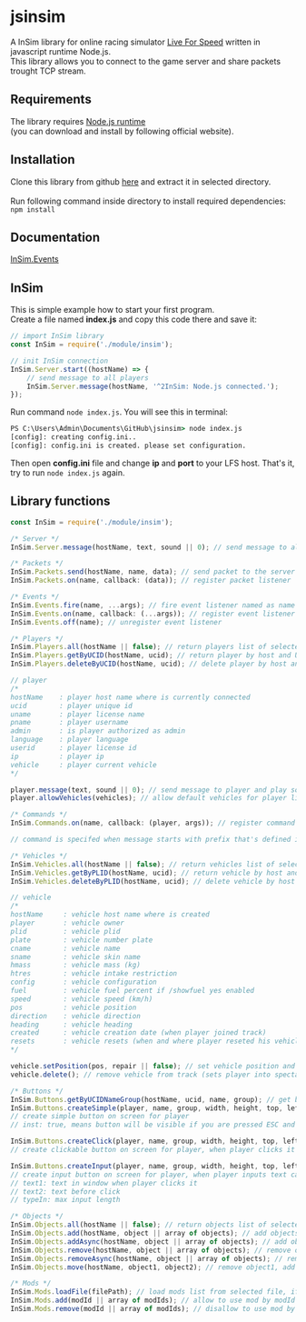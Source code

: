 # jsinsim
A InSim library for online racing simulator [Live For Speed](https://www.lfs.net/) written in javascript runtime Node.js. 
<br/>This library allows you to connect to the game server and share packets trought TCP stream.

## Requirements
The library requires [Node.js runtime](https://nodejs.org/en/) 
<br/>(you can download and install by following official website).

## Installation
Clone this library from github [here](https://github.com/Iamproplayer7/jsinsim/archive/refs/heads/main.zip) and extract it in selected directory. 
<br/><br/>Run following command inside directory to install required dependencies:
<br/>`npm install`

## Documentation
[InSim.Events](https://github.com/Iamproplayer7/jsinsim/blob/main/docs/events.md)

## InSim
This is simple example how to start your first program.<br/>
Create a file named <b>index.js</b> and copy this code there and save it:<br/>
```js
// import InSim library
const InSim = require('./module/insim');

// init InSim connection
InSim.Server.start((hostName) => {
    // send message to all players
    InSim.Server.message(hostName, '^2InSim: Node.js connected.');
});
```
Run command `node index.js`. You will see this in terminal:<br/>
```cmd
PS C:\Users\Admin\Documents\GitHub\jsinsim> node index.js
[config]: creating config.ini..
[config]: config.ini is created. please set configuration.
```
Then open <b>config.ini</b> file and change <b>ip</b> and <b>port</b> to your LFS host. That's it, try to run `node index.js` again.

## Library functions
```js
const InSim = require('./module/insim');
```
```js
/* Server */
InSim.Server.message(hostName, text, sound || 0); // send message to all players and play sound (optional)
```
```js
/* Packets */
InSim.Packets.send(hostName, name, data); // send packet to the server
InSim.Packets.on(name, callback: (data)); // register packet listener
```
```js
/* Events */
InSim.Events.fire(name, ...args); // fire event listener named as name
InSim.Events.on(name, callback: (...args)); // register event listener
InSim.Events.off(name); // unregister event listener
```
```js
/* Players */
InSim.Players.all(hostName || false); // return players list of selected host (optional)
InSim.Players.getByUCID(hostName, ucid); // return player by host and UCID
InSim.Players.deleteByUCID(hostName, ucid); // delete player by host and UCID

// player
/*
hostName    : player host name where is currently connected
ucid        : player unique id
uname       : player license name
pname       : player username
admin       : is player authorized as admin
language    : player language
userid      : player license id
ip          : player ip
vehicle     : player current vehicle
*/

player.message(text, sound || 0); // send message to player and play sound (optional)
player.allowVehicles(vehicles); // allow default vehicles for player like UF1, XFG...
```
```js
/* Commands */
InSim.Commands.on(name, callback: (player, args)); // register command listener

// command is specifed when message starts with prefix that's defined in config file.
```
```js
/* Vehicles */
InSim.Vehicles.all(hostName || false); // return vehicles list of selected host (optional)
InSim.Vehicles.getByPLID(hostName, ucid); // return vehicle by host and PLID
InSim.Vehicles.deleteByPLID(hostName, ucid); // delete vehicle by host and PLID (not recommended, use vehicle.delete(); instead)

// vehicle
/*
hostName     : vehicle host name where is created
player       : vehicle owner
plid         : vehicle plid
plate        : vehicle number plate
cname        : vehicle name
sname        : vehicle skin name
hmass        : vehicle mass (kg)
htres        : vehicle intake restriction
config       : vehicle configuration 
fuel         : vehicle fuel percent if /showfuel yes enabled
speed        : vehicle speed (km/h)
pos          : vehicle position
direction    : vehicle direction
heading      : vehicle heading
created      : vehicle creation date (when player joined track)
resets       : vehicle resets (when and where player reseted his vehicle)
*/

vehicle.setPosition(pos, repair || false); // set vehicle position and repair it (optional)
vehicle.delete(); // remove vehicle from track (sets player into spectate mode)
```
```js
/* Buttons */
InSim.Buttons.getByUCIDNameGroup(hostName, ucid, name, group); // get button by host, ucid, name and group
InSim.Buttons.createSimple(player, name, group, width, height, top, left, text, style, inst: (default: false)); 
// create simple button on screen for player
// inst: true, means button will be visible if you are pressed ESC and etc.

InSim.Buttons.createClick(player, name, group, width, height, top, left, text, style, inst: (default: false), callback: (player, click)); 
// create clickable button on screen for player, when player clicks it callback will be executed

InSim.Buttons.createInput(player, name, group, width, height, top, left, text1, text2, style, callback: (player, text), typeIn: (default: 95)); 
// create input button on screen for player, when player inputs text callback will be executed
// text1: text in window when player clicks it
// text2: text before click
// typeIn: max input length
```
```js
/* Objects */
InSim.Objects.all(hostName || false); // return objects list of selected host (optional)
InSim.Objects.add(hostName, object || array of objects); // add objects to host
InSim.Objects.addAsync(hostName, object || array of objects); // add objects to host (async function)
InSim.Objects.remove(hostName, object || array of objects); // remove objects from host
InSim.Objects.removeAsync(hostName, object || array of objects); // remove objects from host (async function)
InSim.Objects.move(hostName, object1, object2); // remove object1, add object2
```
```js
/* Mods */
InSim.Mods.loadFile(filePath); // load mods list from selected file, if file is not found function will create and activate file, added and removed mods will be saved and loaded after restart of host
InSim.Mods.add(modId || array of modIds); // allow to use mod by modId or array of modIds
InSim.Mods.remove(modId || array of modIds); // disallow to use mod by modId or array of modIds
```
